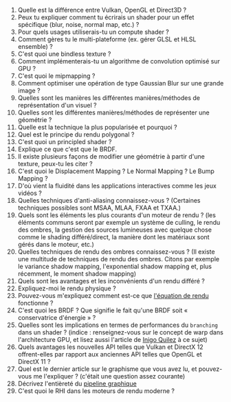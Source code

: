 1. Quelle est la différence entre Vulkan, OpenGL et Direct3D ?
2. Peux tu expliquer comment tu écrirais un shader pour un effet spécifique (blur, noise, normal map, etc.) ?
3. Pour quels usages utiliserais-tu un compute shader ? 
4. Comment gères tu le multi-plateforme (ex. gérer GLSL et HLSL ensemble) ?
5. C'est quoi une bindless texture ?
6. Comment implémenterais-tu un algorithme de convolution optimisé sur GPU ?
7. C'est quoi le mipmapping ?
8. Comment optimiser une opération de type Gaussian Blur sur une grande image ?
9. Quelles sont les manières les différentes manières/méthodes de représentation d'un visuel ?
10. Quelles sont les différentes manières/méthodes de représenter une géométrie ?
11. Quelle est la technique la plus popularisée et pourquoi ?
12. Quel est le principe du rendu polygonal ?
13. C'est quoi un principled shader ? 
14. Explique ce que c'est que le BRDF.
15. Il existe plusieurs façons de modifier une géométrie à partir d'une texture, peux-tu les citer ? 
16. C'est quoi le Displacement Mapping ? Le Normal Mapping ? Le Bump Mapping ?
17. D'où vient la fluidité dans les applications interactives comme les jeux vidéos ?
18. Quelles techniques d'anti-aliasing connaissez-vous ? (Certaines techniques possibles sont MSAA, MLAA, FXAA et TXAA.) 
19. Quels sont les éléments les plus courants d'un moteur de rendu ? (les éléments communs seront par exemple un système de culling, le rendu des ombres, la gestion des sources lumineuses avec quelque chose comme le shading différé/direct, la manière dont les matériaux sont gérés dans le moteur, etc.)
20. Quelles techniques de rendu des ombres connaissez-vous ? (Il existe une multitude de techniques de rendu des ombres. Citons par exemple le variance shadow mapping, l'exponential shadow mapping et, plus récemment, le moment shadow mapping)
21. Quels sont les avantages et les inconvénients d'un rendu différé ?
22. Expliquez-moi le rendu physique ?
23. Pouvez-vous m'expliquez comment est-ce que [l'équation de rendu](https://en.wikipedia.org/wiki/Rendering_equation) fonctionne ? 
24. C'est quoi les BRDF ? Que signifie le fait qu'une BRDF soit « conservatrice d'énergie » ?
25. Quelles sont les implications en termes de performances du `branching` dans un shader ? (indice : renseignez-vous sur le concept de warp dans l'architecture GPU, et lisez aussi l'article de [Inigo Quilez](https://iquilezles.org/articles/gpuconditionals/) à ce sujet)
26. Quels avantages les nouvelles API telles que Vulkan et DirectX 12 offrent-elles par rapport aux anciennes API telles que OpenGL et DirectX 11 ?
27. Quel est le dernier article sur le graphisme que vous avez lu, et pouvez-vous me l'expliquer ? (c'était une question assez courante)
28. Décrivez l'entièreté du [pipeline graphique](https://en.wikipedia.org/wiki/Graphics_pipeline)
29. C'est quoi le RHI dans les moteurs de rendu moderne ?
